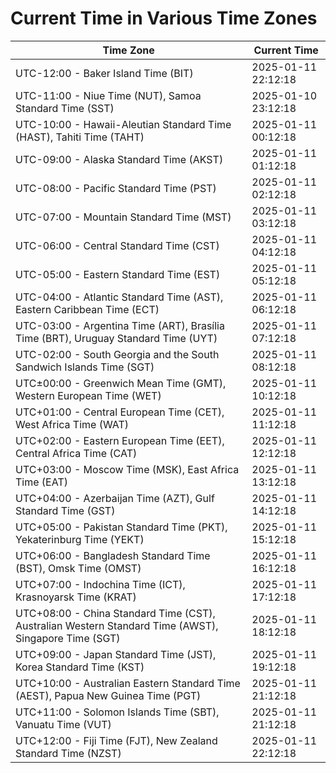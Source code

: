 # Current Time in Various Time Zones

| Time Zone | Current Time |
|-----------|--------------|
| UTC-12:00 - Baker Island Time (BIT) | 2025-01-11 22:12:18 |
| UTC-11:00 - Niue Time (NUT), Samoa Standard Time (SST) | 2025-01-10 23:12:18 |
| UTC-10:00 - Hawaii-Aleutian Standard Time (HAST), Tahiti Time (TAHT) | 2025-01-11 00:12:18 |
| UTC-09:00 - Alaska Standard Time (AKST) | 2025-01-11 01:12:18 |
| UTC-08:00 - Pacific Standard Time (PST) | 2025-01-11 02:12:18 |
| UTC-07:00 - Mountain Standard Time (MST) | 2025-01-11 03:12:18 |
| UTC-06:00 - Central Standard Time (CST) | 2025-01-11 04:12:18 |
| UTC-05:00 - Eastern Standard Time (EST) | 2025-01-11 05:12:18 |
| UTC-04:00 - Atlantic Standard Time (AST), Eastern Caribbean Time (ECT) | 2025-01-11 06:12:18 |
| UTC-03:00 - Argentina Time (ART), Brasília Time (BRT), Uruguay Standard Time (UYT) | 2025-01-11 07:12:18 |
| UTC-02:00 - South Georgia and the South Sandwich Islands Time (SGT) | 2025-01-11 08:12:18 |
| UTC±00:00 - Greenwich Mean Time (GMT), Western European Time (WET) | 2025-01-11 10:12:18 |
| UTC+01:00 - Central European Time (CET), West Africa Time (WAT) | 2025-01-11 11:12:18 |
| UTC+02:00 - Eastern European Time (EET), Central Africa Time (CAT) | 2025-01-11 12:12:18 |
| UTC+03:00 - Moscow Time (MSK), East Africa Time (EAT) | 2025-01-11 13:12:18 |
| UTC+04:00 - Azerbaijan Time (AZT), Gulf Standard Time (GST) | 2025-01-11 14:12:18 |
| UTC+05:00 - Pakistan Standard Time (PKT), Yekaterinburg Time (YEKT) | 2025-01-11 15:12:18 |
| UTC+06:00 - Bangladesh Standard Time (BST), Omsk Time (OMST) | 2025-01-11 16:12:18 |
| UTC+07:00 - Indochina Time (ICT), Krasnoyarsk Time (KRAT) | 2025-01-11 17:12:18 |
| UTC+08:00 - China Standard Time (CST), Australian Western Standard Time (AWST), Singapore Time (SGT) | 2025-01-11 18:12:18 |
| UTC+09:00 - Japan Standard Time (JST), Korea Standard Time (KST) | 2025-01-11 19:12:18 |
| UTC+10:00 - Australian Eastern Standard Time (AEST), Papua New Guinea Time (PGT) | 2025-01-11 21:12:18 |
| UTC+11:00 - Solomon Islands Time (SBT), Vanuatu Time (VUT) | 2025-01-11 21:12:18 |
| UTC+12:00 - Fiji Time (FJT), New Zealand Standard Time (NZST) | 2025-01-11 22:12:18 |
